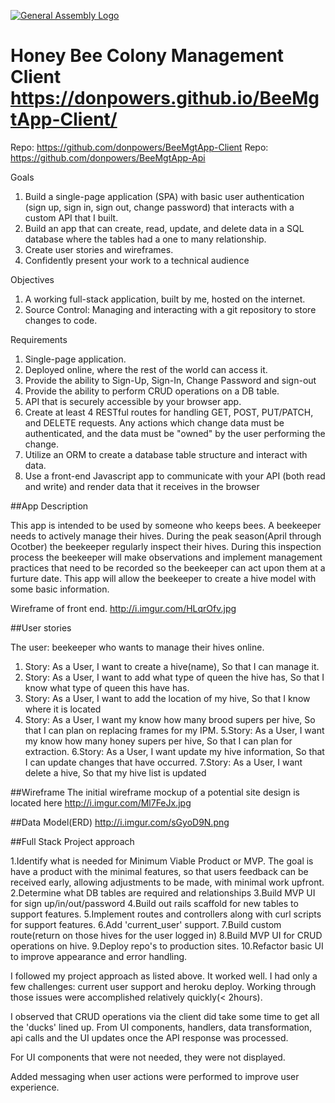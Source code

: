 
[![General Assembly Logo](https://camo.githubusercontent.com/1a91b05b8f4d44b5bbfb83abac2b0996d8e26c92/687474703a2f2f692e696d6775722e636f6d2f6b6538555354712e706e67)](https://generalassemb.ly/education/web-development-immersive)

# Honey Bee Colony Management Client https://donpowers.github.io/BeeMgtApp-Client/
Repo: https://github.com/donpowers/BeeMgtApp-Client
Repo: https://github.com/donpowers/BeeMgtApp-Api

Goals

1. Build a single-page application (SPA) with basic user authentication (sign up, sign in, sign out, change password) that interacts with a custom API that I built.
2. Build an app that can create, read, update, and delete data in a SQL database where the tables had a one to many relationship.
3. Create user stories and wireframes.
4. Confidently present your work to a technical audience

Objectives

1. A working full-stack application, built by me, hosted on the internet.
2. Source Control: Managing and interacting with a git repository to store changes to code.

Requirements

1. Single-page application.
2. Deployed online, where the rest of the world can access it.
3. Provide the ability to Sign-Up, Sign-In, Change Password and sign-out
4. Provide the ability to perform CRUD operations on a DB table.
5. API that is securely accessible by your browser app.
6. Create at least 4 RESTful routes for handling GET, POST, PUT/PATCH,
and DELETE requests. Any actions which change data must be authenticated,
and the data must be "owned" by the user performing the change.
7. Utilize an ORM to create a database table structure and interact with data.
8. Use a front-end Javascript app to communicate with your API (both read
and write) and render data that it receives in the browser

##App Description

This app is intended to be used by someone who keeps bees.  A beekeeper needs
to actively manage their hives.  During the peak season(April through Ocotber)
the beekeeper regularly inspect their hives. During this inspection
process the beekeeper will make observations and implement management practices
that need to be recorded so the beekeeper can act upon them at a furture date.
This app will allow the beekeeper to create a hive model with some basic
information.

Wireframe of front end. http://i.imgur.com/HLqrOfv.jpg

##User stories

The user: beekeeper who wants to manage their hives online.

1. Story: As a User, I want to create a hive(name), So that I can manage it.
2. Story: As a User, I want to add what type of queen the hive has, So that
I know what type of queen this have has.
3. Story: As a User, I want to add the location of my hive, So that I know
where it is located
4. Story: As a User, I want my know how many brood supers per hive, So that
I can plan on replacing frames for my IPM.
5.Story: As a User, I want my know how many honey supers per hive, So that
I can plan for extraction.
6.Story: As a User, I want update my hive information, So that I can update
changes that have occurred.
7.Story: As a User, I want delete a hive, So that my hive list is updated

##Wireframe
The initial wireframe mockup of a potential site design is located here
http://i.imgur.com/Ml7FeJx.jpg

##Data Model(ERD)
http://i.imgur.com/sGyoD9N.png

##Full Stack Project approach

1.Identify what is needed for Minimum Viable Product or MVP. The goal is have
a product with the minimal features, so that users feedback can be received
early, allowing adjustments to be made, with minimal work upfront.
2.Determine what DB tables are required and relationships
3.Build MVP UI for sign up/in/out/password
4.Build out rails scaffold for new tables to support features.
5.Implement routes and controllers along with curl scripts for support features.
6.Add 'current_user' support.
7.Build custom route(return on those hives for the user logged in)
8.Build MVP UI for CRUD operations on hive.
9.Deploy repo's to production sites.
10.Refactor basic UI to improve appearance and error handling.

I followed my project approach as listed above.  It worked well. I had
only a few challenges: current user support and heroku deploy. Working
through those issues were accomplished relatively quickly(< 2hours).

I observed that CRUD operations via the client did take some time to get
all the 'ducks' lined up. From UI components, handlers, data
transformation, api calls and the UI updates once the API response was
processed.

For UI components that were not needed, they were not displayed.

Added messaging when user actions were performed to improve user experience.

